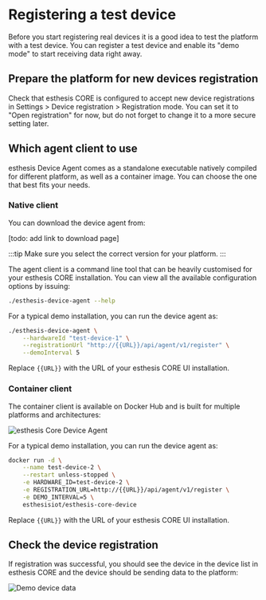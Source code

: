 # Registering a test device
Before you start registering real devices it is a good idea to test the platform with a test device.
You can register a test device and enable its "demo mode" to start receiving data right away.

## Prepare the platform for new devices registration
Check that esthesis CORE is configured to accept new device registrations in
Settings > Device registration > Registration mode. You can set it to "Open registration" for now,
but do not forget to change it to a more secure setting later.

## Which agent client to use
esthesis Device Agent comes as a standalone executable natively compiled for different platform, as
well as a container image. You can choose the one that best fits your needs.

### Native client
You can download the device agent from:

[todo: add link to download page]

:::tip
Make sure you select the correct version for your platform.
:::

The agent client is a command line tool that can be heavily customised for your esthesis CORE
installation. You can view all the available configuration options by issuing:

```bash
./esthesis-device-agent --help
```

For a typical demo installation, you can run the device agent as:

```bash
./esthesis-device-agent \
	--hardwareId "test-device-1" \
	--registrationUrl "http://{{URL}}/api/agent/v1/register" \
	--demoInterval 5
```

Replace `{{URL}}` with the URL of your esthesis CORE UI installation.

### Container client
The container client is available on Docker Hub and is built for multiple platforms and architectures:

![esthesis Core Device Agent](https://hub.docker.com/repository/docker/esthesisiot/esthesis-core-device/general)

For a typical demo installation, you can run the device agent as:

```bash
docker run -d \
	--name test-device-2 \
	--restart unless-stopped \
	-e HARDWARE_ID=test-device-2 \
	-e REGISTRATION_URL=http://{{URL}}/api/agent/v1/register \
	-e DEMO_INTERVAL=5 \
	esthesisiot/esthesis-core-device
```

Replace `{{URL}}` with the URL of your esthesis CORE UI installation.

## Check the device registration
If registration was successful, you should see the device in the device list in esthesis CORE and
the device should be sending data to the platform:

![Demo device data](/img/docs/startup-guide/demo-device-data.png)
